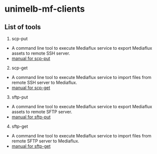 # unimelb-mf-clients

## List of tools

1. scp-put
  * A command line tool to execute Mediaflux service to export Mediaflux assets to remote SSH server.
  * [manual for scp-put]()
2. scp-get
  * A command line tool to execute Mediaflux service to import files from remote SSH server to Mediaflux.
  * [manual for scp-get]()
3. sftp-put
  * A command line tool to execute Mediaflux service to export Mediaflux assets to remote SFTP server.
  * [manual for sftp-put]()
4. sftp-get
  * A command line tool to execute Mediaflux service to import files from remote SFTP server to Mediaflux.
  * [manual for sftp-get]()
